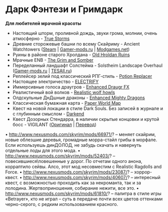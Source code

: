 # Дарк Фэнтези и Гримдарк

**Для любителей мрачной красоты**

+ Настоящий шторм, проливной дождь, звуки грома, молнии, очень атмосферно - [True Storms](http://www.nexusmods.com/skyrim/mods/63478/)
+ Древние сторожевые башни по всему Скайриму - Anсient Watchtowers ([Steam](http://steamcommunity.com/sharedfiles/filedetails/?id=94173251) | [Gamer-mods.ru](http://gamer-mods.ru/load/tes_v_skyrim/doma_i_lokacii/skyrim_drevnie_storozhevye_bashni_v1_7_ancient_watchtowers/15-1-0-841) | [Modgames.net](http://modgames.net/load/tes_v_skyrim/doma_i_lokacii/1/254-1-0-13736))
+ Руины в районе старого Хролдана - [Old Hroldan Ruins](http://www.nexusmods.com/skyrim/mods/66578/)
+ Мрачные ENB - [The Grim and Somber](http://www.nexusmods.com/skyrim/mods/50501/)
+ Переделанный ландшафт Солстейма - Solstheim Landscape Overhaul ([Gamer-mods.ru](http://gamer-mods.ru/load/tes_v_skyrim/graficheskie_mody/pejzazhi_solstejma/3-1-0-2677) | [TESAll.ru](http://tesall.ru/files/file/6989-ulucsenie-landsafta-solstejma/))
+ Реплейсер зелий под классический РПГ-стиль - [Potion Replacer](http://www.loverslab.com/files/file/1628-potion-replacer/)
+ Настоящее электричество - [ELECTRIFY](http://www.nexusmods.com/skyrim/mods/58695/)
+ Иммерсивные голоса драугров - [Enhanced Draugr FX](http://www.nexusmods.com/skyrim/mods/58359/)
+ Реалистичный вой волков - [Realistic wolf howls](http://www.nexusmods.com/skyrim/mods/30636/)
+ Олдскульные ДнДшные драконы - [Enhanced Mighty Dragons](http://erkeilmods.altervista.org/skyrim/enhanced-mighty-dragons/)
+ Классическая бумажная карта - [Paper World Map](http://www.nexusmods.com/skyrim/mods/25501/)
+ Квест на новой локации в стиле Dark Souls. Без записей в журнале и с глубинным смыслом - [Darkend](http://www.nexusmods.com/skyrim/mods/67559/)
+ Квест Дозорных Стендарра, в наличии скрытые концовки и крутой босс - VIGILANT ([Оригинал](http://www.nexusmods.com/skyrim/mods/67103/) | [Перевод](http://www.nexusmods.com/skyrim/mods/71676/))

• http://www.nexusmods.com/skyrim/mods/66971/? – меняет скайрим, новые облезшие деревья, громадные морра-стайл грибы в морфале. Если используешь динДОЛОД, не забудь скачать и навернуть отдельные лоды для этого мода.
• http://www.nexusmods.com/skyrim/mods/52403/? – повесившиеся\повешенные у дорог. По отчетам одного анона, корраптило сейвы. Алсо, этот мод несовместим с Realistic Ragdolls and Force.
• http://www.nexusmods.com/skyrim/mods/23087/? – хоррор-квест.
• http://www.nexusmods.com/skyrim/mods/40607/? – интересный квест, с возможностью проходить как за некроманта, так и за лолодина. Жертвоприношения, собирание нежити, все это.
• http://www.nexusmods.com/skyrim/mods/61810/? – палитра в стиле игры «Betrayer», кто не играл – суть в передаче почти всех цветов оттенками черно-серого, с редким использованием красного.
